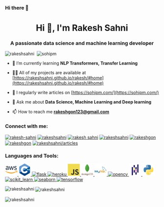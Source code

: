 ### Hi there 👋

<!--
**rakeshsahni/rakeshsahni** is a ✨ _special_ ✨ repository because its `README.md` (this file) appears on your GitHub profile.

Here are some ideas to get you started:

- 🔭 I’m currently working on ...
- 🌱 I’m currently learning ...
- 👯 I’m looking to collaborate on ...
- 🤔 I’m looking for help with ...
- 💬 Ask me about ...
- 📫 How to reach me: ...
- 😄 Pronouns: ...
- ⚡ Fun fact: ...
-->

<h1 align="center">Hi 👋, I'm Rakesh Sahni</h1>
<h3 align="center">A passionate data science and machine learning developer</h3>
<a href="https://sohipm.com"><img align="right" alt="sohipm" width="400" src="https://sohipm.com/static/img/Sohipm.png"></a>
<p align="left"> <img src="https://komarev.com/ghpvc/?username=rakeshsahni&label=Profile%20views&color=0e75b6&style=flat" alt="rakeshsahni" /> </p>

- 🌱 I’m currently learning **NLP Transformers, Transfer Learning**

- 👨‍💻 All of my projects are available at [https://rakeshsahni.github.io/rakesh/#home](https://rakeshsahni.github.io/rakesh/#home)

- 📝 I regularly write articles on [https://sohipm.com/](https://sohipm.com/)

- 💬 Ask me about **Data Science, Machine Learning and Deep learning**

- 📫 How to reach me **rakeshgon123@gmail.com**

<h3 align="left">Connect with me:</h3>
<p align="left">
<a href="https://linkedin.com/in/rakesh-sahni" target="blank"><img align="center" src="https://raw.githubusercontent.com/rahuldkjain/github-profile-readme-generator/master/src/images/icons/Social/linked-in-alt.svg" alt="rakesh-sahni" height="30" width="40" /></a>
<a href="https://kaggle.com/rakeshsahni" target="blank"><img align="center" src="https://raw.githubusercontent.com/rahuldkjain/github-profile-readme-generator/master/src/images/icons/Social/kaggle.svg" alt="rakeshsahni" height="30" width="40" /></a>
<a href="https://www.youtube.com/c/rakesh sahni" target="blank"><img align="center" src="https://raw.githubusercontent.com/rahuldkjain/github-profile-readme-generator/master/src/images/icons/Social/youtube.svg" alt="rakesh sahni" height="30" width="40" /></a>
<a href="https://www.hackerrank.com/rakeshsahni" target="blank"><img align="center" src="https://raw.githubusercontent.com/rahuldkjain/github-profile-readme-generator/master/src/images/icons/Social/hackerrank.svg" alt="rakeshsahni" height="30" width="40" /></a>
<a href="https://codeforces.com/profile/rakeshgon" target="blank"><img align="center" src="https://raw.githubusercontent.com/rahuldkjain/github-profile-readme-generator/master/src/images/icons/Social/codeforces.svg" alt="rakeshgon" height="30" width="40" /></a>
<a href="https://www.leetcode.com/rakeshgon" target="blank"><img align="center" src="https://raw.githubusercontent.com/rahuldkjain/github-profile-readme-generator/master/src/images/icons/Social/leet-code.svg" alt="rakeshgon" height="30" width="40" /></a>
<a href="https://auth.geeksforgeeks.org/user/rakeshsahni/articles" target="blank"><img align="center" src="https://raw.githubusercontent.com/rahuldkjain/github-profile-readme-generator/master/src/images/icons/Social/geeks-for-geeks.svg" alt="rakeshsahni/articles" height="30" width="40" /></a>
</p>

<h3 align="left">Languages and Tools:</h3>
<p align="left"> <a href="https://aws.amazon.com" target="_blank" rel="noreferrer"> <img src="https://raw.githubusercontent.com/devicons/devicon/master/icons/amazonwebservices/amazonwebservices-original-wordmark.svg" alt="aws" width="40" height="40"/> </a> <a href="https://www.w3schools.com/cpp/" target="_blank" rel="noreferrer"> <img src="https://raw.githubusercontent.com/devicons/devicon/master/icons/cplusplus/cplusplus-original.svg" alt="cplusplus" width="40" height="40"/> </a> <a href="https://flask.palletsprojects.com/" target="_blank" rel="noreferrer"> <img src="https://www.vectorlogo.zone/logos/pocoo_flask/pocoo_flask-icon.svg" alt="flask" width="40" height="40"/> </a> <a href="https://heroku.com" target="_blank" rel="noreferrer"> <img src="https://www.vectorlogo.zone/logos/heroku/heroku-icon.svg" alt="heroku" width="40" height="40"/> </a> <a href="https://developer.mozilla.org/en-US/docs/Web/JavaScript" target="_blank" rel="noreferrer"> <img src="https://raw.githubusercontent.com/devicons/devicon/master/icons/javascript/javascript-original.svg" alt="javascript" width="40" height="40"/> </a> <a href="https://www.mongodb.com/" target="_blank" rel="noreferrer"> <img src="https://raw.githubusercontent.com/devicons/devicon/master/icons/mongodb/mongodb-original-wordmark.svg" alt="mongodb" width="40" height="40"/> </a> <a href="https://www.mysql.com/" target="_blank" rel="noreferrer"> <img src="https://raw.githubusercontent.com/devicons/devicon/master/icons/mysql/mysql-original-wordmark.svg" alt="mysql" width="40" height="40"/> </a> <a href="https://opencv.org/" target="_blank" rel="noreferrer"> <img src="https://www.vectorlogo.zone/logos/opencv/opencv-icon.svg" alt="opencv" width="40" height="40"/> </a> <a href="https://pandas.pydata.org/" target="_blank" rel="noreferrer"> <img src="https://raw.githubusercontent.com/devicons/devicon/2ae2a900d2f041da66e950e4d48052658d850630/icons/pandas/pandas-original.svg" alt="pandas" width="40" height="40"/> </a> <a href="https://www.python.org" target="_blank" rel="noreferrer"> <img src="https://raw.githubusercontent.com/devicons/devicon/master/icons/python/python-original.svg" alt="python" width="40" height="40"/> </a> <a href="https://scikit-learn.org/" target="_blank" rel="noreferrer"> <img src="https://upload.wikimedia.org/wikipedia/commons/0/05/Scikit_learn_logo_small.svg" alt="scikit_learn" width="40" height="40"/> </a> <a href="https://seaborn.pydata.org/" target="_blank" rel="noreferrer"> <img src="https://seaborn.pydata.org/_images/logo-mark-lightbg.svg" alt="seaborn" width="40" height="40"/> </a> <a href="https://www.tensorflow.org" target="_blank" rel="noreferrer"> <img src="https://www.vectorlogo.zone/logos/tensorflow/tensorflow-icon.svg" alt="tensorflow" width="40" height="40"/> </a> </p>

<p><img align="left" src="https://github-readme-stats.vercel.app/api/top-langs?username=rakeshsahni&show_icons=true&locale=en&layout=compact" alt="rakeshsahni" /></p>

<p>&nbsp;<img align="center" src="https://github-readme-stats.vercel.app/api?username=rakeshsahni&show_icons=true&locale=en" alt="rakeshsahni" /></p>

<p><img align="center" src="https://github-readme-streak-stats.herokuapp.com/?user=rakeshsahni&" alt="rakeshsahni" /></p>
